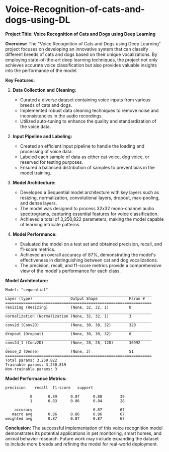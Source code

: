 # Voice-Recognition-of-cats-and-dogs-using-DL

**Project Title: Voice Recognition of Cats and Dogs using Deep Learning**

**Overview:**
The "Voice Recognition of Cats and Dogs using Deep Learning" project focuses on developing an innovative system that can classify different breeds of cats and dogs based on their unique vocalizations. By employing state-of-the-art deep learning techniques, the project not only achieves accurate voice classification but also provides valuable insights into the performance of the model.

**Key Features:**

1. **Data Collection and Cleaning:**
   - Curated a diverse dataset containing voice inputs from various breeds of cats and dogs.
   - Implemented robust data cleaning techniques to remove noise and inconsistencies in the audio recordings.
   - Utilized auto-tuning to enhance the quality and standardization of the voice data.

2. **Input Pipeline and Labeling:**
   - Created an efficient input pipeline to handle the loading and processing of voice data.
   - Labeled each sample of data as either cat voice, dog voice, or reserved for testing purposes.
   - Ensured a balanced distribution of samples to prevent bias in the model training.

3. **Model Architecture:**
   - Developed a Sequential model architecture with key layers such as resizing, normalization, convolutional layers, dropout, max-pooling, and dense layers.
   - The model was designed to process 32x32 mono-channel audio spectrograms, capturing essential features for voice classification.
   - Achieved a total of 3,250,822 parameters, making the model capable of learning intricate patterns.

4. **Model Performance:**
   - Evaluated the model on a test set and obtained precision, recall, and f1-score metrics.
   - Achieved an overall accuracy of 87%, demonstrating the model's effectiveness in distinguishing between cat and dog vocalizations.
   - The precision, recall, and f1-score metrics provide a comprehensive view of the model's performance for each class.

**Model Architecture:**
```plaintext
Model: "sequential"
_________________________________________________________________
Layer (type)                 Output Shape              Param #   
=================================================================
resizing (Resizing)          (None, 32, 32, 1)         0         
_________________________________________________________________
normalization (Normalization (None, 32, 32, 1)         3         
_________________________________________________________________
conv2d (Conv2D)              (None, 30, 30, 32)        320       
_________________________________________________________________
dropout (Dropout)            (None, 30, 30, 32)        0         
_________________________________________________________________
conv2d_1 (Conv2D)            (None, 28, 28, 128)       36992     
...
dense_2 (Dense)              (None, 3)                 51        
=================================================================
Total params: 3,250,822
Trainable params: 3,250,819
Non-trainable params: 3
```

**Model Performance Metrics:**
```plaintext
precision    recall  f1-score   support

           0       0.89      0.87      0.88        39
           1       0.83      0.86      0.84        28

    accuracy                           0.87        67
   macro avg       0.86      0.86      0.86        67
weighted avg       0.87      0.87      0.87        67
```

**Conclusion:**
The successful implementation of this voice recognition model demonstrates its potential applications in pet monitoring, smart homes, and animal behavior research. Future work may include expanding the dataset to include more breeds and refining the model for real-world deployment.
